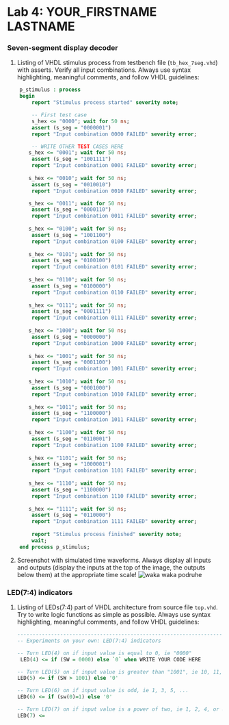 # Lab 4: YOUR_FIRSTNAME LASTNAME

### Seven-segment display decoder

1. Listing of VHDL stimulus process from testbench file (`tb_hex_7seg.vhd`) with asserts. Verify all input combinations. Always use syntax highlighting, meaningful comments, and follow VHDL guidelines:

```vhdl
    p_stimulus : process
    begin
        report "Stimulus process started" severity note;

        -- First test case
        s_hex <= "0000"; wait for 50 ns;
        assert (s_seg = "0000001")
        report "Input combination 0000 FAILED" severity error;

        -- WRITE OTHER TEST CASES HERE
       s_hex <= "0001"; wait for 50 ns;
        assert (s_seg = "1001111")
        report "Input combination 0001 FAILED" severity error;
        
       s_hex <= "0010"; wait for 50 ns;
        assert (s_seg = "0010010")
        report "Input combination 0010 FAILED" severity error;

       s_hex <= "0011"; wait for 50 ns;
        assert (s_seg = "0000110")
        report "Input combination 0011 FAILED" severity error;
        
       s_hex <= "0100"; wait for 50 ns;
        assert (s_seg = "1001100")
        report "Input combination 0100 FAILED" severity error;
        
       s_hex <= "0101"; wait for 50 ns;
        assert (s_seg = "0100100")
        report "Input combination 0101 FAILED" severity error;
 
       s_hex <= "0110"; wait for 50 ns;
        assert (s_seg = "0100000")
        report "Input combination 0110 FAILED" severity error;
        
       s_hex <= "0111"; wait for 50 ns;
        assert (s_seg = "0001111")
        report "Input combination 0111 FAILED" severity error;
        
       s_hex <= "1000"; wait for 50 ns;
        assert (s_seg = "0000000")
        report "Input combination 1000 FAILED" severity error;
        
       s_hex <= "1001"; wait for 50 ns;
        assert (s_seg = "0001100")
        report "Input combination 1001 FAILED" severity error;
        
       s_hex <= "1010"; wait for 50 ns;
        assert (s_seg = "0001000")
        report "Input combination 1010 FAILED" severity error;
       
       s_hex <= "1011"; wait for 50 ns;
        assert (s_seg = "1100000")
        report "Input combination 1011 FAILED" severity error;
        
       s_hex <= "1100"; wait for 50 ns;
        assert (s_seg = "0110001")
        report "Input combination 1100 FAILED" severity error;
        
       s_hex <= "1101"; wait for 50 ns;
        assert (s_seg = "1000001")
        report "Input combination 1101 FAILED" severity error;
        
       s_hex <= "1110"; wait for 50 ns;
        assert (s_seg = "1100000")
        report "Input combination 1110 FAILED" severity error;
        
       s_hex <= "1111"; wait for 50 ns;
        assert (s_seg = "0110000")
        report "Input combination 1111 FAILED" severity error;
        
        report "Stimulus process finished" severity note;
        wait;
    end process p_stimulus;
```

2. Screenshot with simulated time waveforms. Always display all inputs and outputs (display the inputs at the top of the image, the outputs below them) at the appropriate time scale!
![waka waka podruhe](https://user-images.githubusercontent.com/99683944/157250239-ec5b87f0-faeb-468f-a41b-e8a77c83e039.png)

  

### LED(7:4) indicators

1. Listing of LEDs(7:4) part of VHDL architecture from source file `top.vhd`. Try to write logic functions as simple as possible. Always use syntax highlighting, meaningful comments, and follow VHDL guidelines:

   ```vhdl
   --------------------------------------------------------------------
   -- Experiments on your own: LED(7:4) indicators

   -- Turn LED(4) on if input value is equal to 0, ie "0000"
    LED(4) <= if (SW = 0000) else `0` when WRITE YOUR CODE HERE

   -- Turn LED(5) on if input value is greater than "1001", ie 10, 11, 12, ...
   LED(5) <= if (SW > 1001) else '0'

   -- Turn LED(6) on if input value is odd, ie 1, 3, 5, ...
   LED(6) <= if (sw(0)=1) else '0'

   -- Turn LED(7) on if input value is a power of two, ie 1, 2, 4, or 8
   LED(7) <= 
   ```
